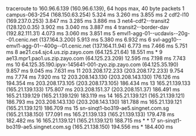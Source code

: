  traceroute to 160.96.6.139 (160.96.6.139), 64 hops max, 40 byte packets
 1 campus-063-254 (168.150.63.254)  5.324 ms  3.260 ms  3.855 ms
 2 cdf2-l10 (169.237.0.253)  3.847 ms  3.285 ms  3.886 ms
 3 net4-cdf2--transit2 (128.120.0.35)  3.902 ms  3.040 ms  3.887 ms
 4 transit2--border-dav (192.82.111.31)  4.073 ms  3.060 ms  3.851 ms
 5 emvl1-agg-01--ucdavis--20g--01.cenic.net (137.164.3.200)  5.913 ms  5.380 ms  6.932 ms
 6 svl-agg10--emvl1-agg-01--400g--01.cenic.net (137.164.11.94)  6.773 ms  7.466 ms  5.751 ms
 8 ae21.cs4.sjc4.us.zip.zayo.com (64.125.21.64)  18.551 ms *
 9 ae13.mpr1.pao1.us.zip.zayo.com (64.125.23.209)  12.595 ms  7.198 ms  7.743 ms
10 64.125.35.190.ipyx-145641-001-zyo.zip.zayo.com (64.125.35.190)  9.857 ms  9.045 ms  7.631 ms
11 203.208.172.233 (203.208.172.233)  9.754 ms  7.774 ms  7.920 ms
12 203.208.143.130 (203.208.143.130)  176.126 ms  194.354 ms
   203.208.173.105 (203.208.173.105)  186.434 ms
13 165.21.139.133 (165.21.139.133)  175.807 ms
   203.208.151.37 (203.208.151.37)  186.491 ms
   165.21.139.129 (165.21.139.129)  183.119 ms
14 165.21.139.121 (165.21.139.121)  186.793 ms
   203.208.143.130 (203.208.143.130)  181.788 ms
   165.21.139.121 (165.21.139.121)  186.709 ms
15 sn-sinqt1-bo319-ae5.singnet.com.sg (165.21.138.150)  177.091 ms
   165.21.139.133 (165.21.139.133)  179.478 ms  182.482 ms
16 165.21.139.121 (165.21.139.121)  188.715 ms * *
17 sn-sinqt1-bo319-ae5.singnet.com.sg (165.21.138.150)  194.556 ms *  184.400 ms